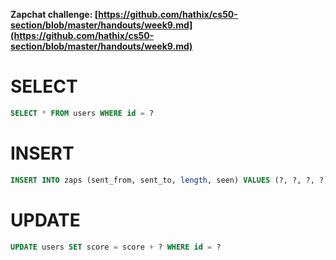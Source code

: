 **Zapchat challenge: [https://github.com/hathix/cs50-section/blob/master/handouts/week9.md](https://github.com/hathix/cs50-section/blob/master/handouts/week9.md)**

# SELECT

```sql
SELECT * FROM users WHERE id = ?
```

# INSERT

```sql
INSERT INTO zaps (sent_from, sent_to, length, seen) VALUES (?, ?, ?, ?)
```

# UPDATE

```sql
UPDATE users SET score = score + ? WHERE id = ?
```
